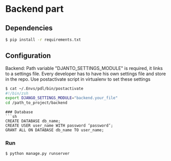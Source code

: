 # Backend part

## Dependencies
```sh
$ pip install -r requirements.txt
```

## Configuration
Backend:
Path variable "DJANTO_SETTINGS_MODULE" is required, it links to a settings file.
Every developer has to have his own settings file and store in the repo.
Use postactivate script in virtualenv to set these settings

```sh
$ cat ~/.Envs/pdl/bin/postactivate
#!/bin/zsh
export DJANGO_SETTINGS_MODULE="backend.your_file"
cd /path_to_project/backend
```

```
### Database
```sh
CREATE DATABASE db_name;
CREATE USER user_name WITH password ‘password‘;
GRANT ALL ON DATABASE db_name TO user_name;
```

### Run
```sh
$ python manage.py runserver
```
